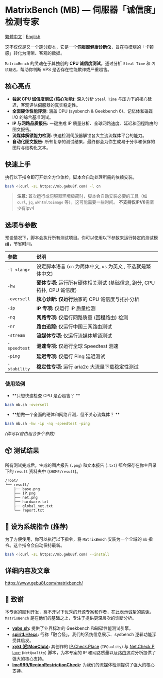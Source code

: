 # MatrixBench (MB) — 伺服器「诚信度」检测专家
[繁體中文](https://github.com/gebu8f8/MatrixBench/blob/main/README_zh.md) | [English](https://github.com/gebu8f8/MatrixBench/blob/main/README.md)

这不仅仅是又一个跑分脚本，它是一个**伺服器健康诊断仪**，旨在将模糊的「卡顿感」转化为清晰、客观的数据。

`MatrixBench` 的灵魂在于其独创的 **CPU 诚信度测试**，通过分析 `Steal Time` 和 `内核延迟`，帮助你判断 VPS 是否存在性能欺诈或严重超售。

## 核心亮点

*    **独家 CPU 诚信度测试 (核心功能):** 深入分析 `Steal Time` 与压力下的核心延迟，客观评估伺服器的真实稳定性。
*    **全面硬体性能评测:** 涵盖 CPU (sysbench & Geekbench 6)、记忆体和磁碟 I/O 的综合基准测试。
*    **IP 与网路品质报告:** 一键生成 IP 质量分析、全球网路速度、延迟和回程路由的图文报告。
*    **流媒体解锁能力检测:** 快速检测伺服器解锁各大主流流媒体平台的能力。
*    **自动化图文报告:** 所有复杂的测试结果，最终都会为你生成易于分享和保存的图片与结构化文本。

## 快速上手

执行以下指令即可开始全方位体检。脚本会自动处理所需的依赖安装。

```bash
bash <(curl -sL https://mb.gebu8f.com) -l cn
```
> **注意:** 首次运行或伺服器环境极简时，脚本会自动安装必要的工具（如 `curl`, `jq`, `wkhtmltoimage` 等），这可能需要一些时间。 **不支持仅IPV6**需至少有ipv4

## 选项与参数

预设情况下，脚本会执行所有测试项目。你可以使用以下参数来运行特定的测试模组，节省时间。

| 参数 | 说明 |
| :--- | :--- |
| `-l <lang>`| 设定脚本语言 (`cn` 为简体中文, `us` 为英文 , 不选就是繁体中文)|
| `-hw`| **硬体专项:** 运行所有硬体相关测试 (基础信息, 跑分, CPU拓扑, CPU 诚信度)|
| `-oversell`| **核心诊断:** **仅运行**独家的 CPU 诚信度与拓扑分析|
| `-ip`| **IP 专项:** 仅运行 IP 质量检测|
| `-nq`| **网路专项:** 仅运行网路质量 (回程路由) 检测|
| `-nr`| **路由追踪:** 仅运行中国三网路由测试|
| `-stream`| **流媒体专项:** 仅运行流媒体解锁测试|
| `-speedtest`| **测速专项:** 仅运行全球 Speedtest 测速|
| `-ping`| **延迟专项:** 仅运行 Ping 延迟测试|
| `-stability`| **稳定性专项:** 运行 aria2c 大流量下载稳定性测试|
### 使用范例

*   **只想快速检查 CPU 是否超售？ **
```bash
bash mb.sh -oversell
```
*   **想做一个全面的硬体和网路评测，但不关心流媒体？ **
```bash
bash mb.sh -hw -ip -nq -speedtest -ping
```
*(你可以自由组合多个参数)*

## 📦 测试结果

所有测试完成后，生成的图片报告 (`.png`) 和文本报告 (`.txt`) 都会保存在你主目录下的 `result` 资料夹中 (`$HOME/result`)。
```
/root/
└── result/
    ├── base.png
    ├── IP.png
    ├── net.png
    ├── hardware.txt
    ├── global_net.txt
    └── report.txt
```
## 🚀 设为系统指令 (推荐)

为了方便使用，你可以执行以下指令，将 `MatrixBench` 安装为一个全域的 `mb` 指令。这个指令会自动保持最新。

```bash
bash <(curl -sL https://mb.gebu8f.com) --install
```
## 详细内容及文章
https://www.gebu8f.com/matrixbench/
## 🙏 致谢

本专案的顺利开发，离不开以下优秀的开源专案和作者，在此表示诚挚的感谢。 `MatrixBench` 是在他们的基础之上，专注于提供更深层次的诊断分析。

*   **[yabs.sh](https://github.com/masonr/yet-another-bench-script):** 提供了业界标准的 Geekbench 和磁碟性能测试引擎。
*   **[spiritLH/ecs](https://github.com/spiritLH/ecs):** 俗称「融合怪」，我们的系统信息展示、sysbench 逻辑功能深受其启发。
*   **[xykt (@MoeClub)](https://github.com/MoeClub):** 其创作的 [IP.Check.P​​lace](https://ip.check.place/) (`IPQuality`) 与 [Net.Check.P​​lace](https://net.check.place/) (`NetQuality`) 脚本，为本专案的 IP 和网路质量以及路由追踪分析提供了强大的核心支持。
*   **[lmc999/RegionRestrictionCheck](https://github.com/lmc999/RegionRestrictionCheck):** 为我们的流媒体检测提供了强大的核心支持。
